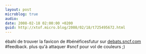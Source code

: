 ```yaml
---
layout: post
microblog: true
audio: 
date: 2008-02-18 02:00:00 +0200
guid: http://xtof.micro.blog/2008/02/18/t725495672.html
---
```

ébahi de trouver la favicon de #bénéficesfutur sur [debats.sncf.com](http://debats.sncf.com/) #feedback. plus qu'à attaquer #sncf pour vol de couleurs ;)
